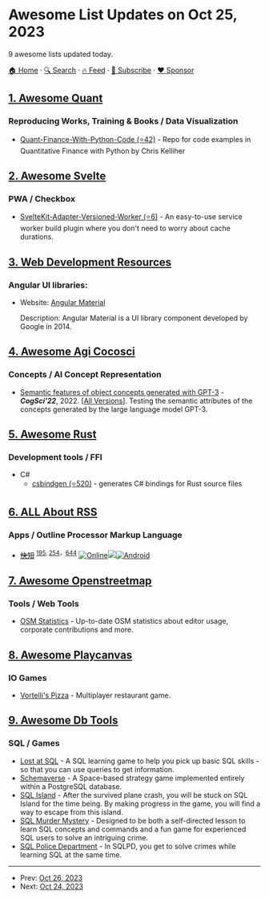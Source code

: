 # Awesome List Updates on Oct 25, 2023

9 awesome lists updated today.

[🏠 Home](/README.md) · [🔍 Search](https://www.trackawesomelist.com/search/) · [🔥 Feed](https://www.trackawesomelist.com/rss.xml) · [📮 Subscribe](https://trackawesomelist.us17.list-manage.com/subscribe?u=d2f0117aa829c83a63ec63c2f&id=36a103854c) · [❤️  Sponsor](https://github.com/sponsors/theowenyoung)



## [1. Awesome Quant](/content/wilsonfreitas/awesome-quant/README.md)

### Reproducing Works, Training & Books / Data Visualization

*   [Quant-Finance-With-Python-Code (⭐42)](https://github.com/lingyixu/Quant-Finance-With-Python-Code) - Repo for code examples in Quantitative Finance with Python by Chris Kelliher

## [2. Awesome Svelte](/content/TheComputerM/awesome-svelte/README.md)

### PWA / Checkbox

*   [SvelteKit-Adapter-Versioned-Worker (⭐6)](https://github.com/hedgehog125/SvelteKit-Adapter-Versioned-Worker) - An easy-to-use service worker build plugin where you don't need to worry about cache durations.

## [3. Web Development Resources](/content/markodenic/web-development-resources/README.md)

### Angular UI libraries:

- Website: [Angular Material](https://material.angular.io/)

  Description: Angular Material is a UI library component developed by Google in 2014.



## [4. Awesome Agi Cocosci](/content/YuzheSHI/awesome-agi-cocosci/README.md)

### Concepts / AI Concept Representation

*   [Semantic features of object concepts generated with GPT-3](https://escholarship.org/uc/item/44s454ng) - ***CogSci'22***, 2022. \[[All Versions](https://scholar.google.com/scholar?cluster=16958563995984242923\&hl=en\&as_sdt=0,5)]. Testing the semantic attributes of the concepts generated by the large language model GPT-3.

## [5. Awesome Rust](/content/rust-unofficial/awesome-rust/README.md)

### Development tools / FFI

*   C#
    *   [csbindgen (⭐520)](https://github.com/Cysharp/csbindgen) - generates C# bindings for Rust source files

## [6. ALL About RSS](/content/AboutRSS/ALL-about-RSS/README.md)

### Apps / Outline Processor Markup Language

*   [~~快知~~](http://kzfeed.com/) <sup>[195](https://t.me/s/aboutrss/195), [254](https://t.me/s/aboutrss/254)，[644](https://t.me/s/aboutrss/644)</sup> [![Online](https://github.com/AboutRSS/ALL-about-RSS/raw/master/media/icons8-web-design-16.png)](http://kzfeed.com/login)[![](https://github.com/AboutRSS/ALL-about-RSS/raw/master/media/icons8-iphone-16.png)](https://apps.apple.com/cn/app/%E5%BF%AB%E7%9F%A5-%E8%AE%A9%E4%BF%A1%E6%81%AF%E8%8E%B7%E5%8F%96%E6%9B%B4%E9%AB%98%E6%95%88/id1465578855)[![Android](https://github.com/AboutRSS/ALL-about-RSS/raw/master/media/android.png)](https://www.coolapk.com/apk/244476)

## [7. Awesome Openstreetmap](/content/osmlab/awesome-openstreetmap/README.md)

### Tools / Web Tools

*   [OSM Statistics](https://piebro.github.io/openstreetmap-statistics/) - Up-to-date OSM statistics about editor usage, corporate contributions and more.

## [8. Awesome Playcanvas](/content/playcanvas/awesome-playcanvas/README.md)

### IO Games

*   [Vortelli's Pizza](https://poki.com/en/g/vortellis-pizza-delivery) - Multiplayer restaurant game.

## [9. Awesome Db Tools](/content/mgramin/awesome-db-tools/README.md)

### SQL / Games

*   [Lost at SQL](https://lost-at-sql.therobinlord.com) - A SQL learning game to help you pick up basic SQL skills - so that you can use queries to get information.
*   [Schemaverse](https://datalemur.com/blog/games-to-learn-sql#schemaverse) - A Space-based strategy game implemented entirely within a PostgreSQL database.
*   [SQL Island](https://sql-island.informatik.uni-kl.de) - After the survived plane crash, you will be stuck on SQL Island for the time being. By making progress in the game, you will find a way to escape from this island.
*   [SQL Murder Mystery](https://mystery.knightlab.com) - Designed to be both a self-directed lesson to learn SQL concepts and commands and a fun game for experienced SQL users to solve an intriguing crime.
*   [SQL Police Department](https://sqlpd.com) - In SQLPD, you get to solve crimes while learning SQL at the same time.

---

- Prev: [Oct 26, 2023](/content/2023/10/26/README.md)
- Next: [Oct 24, 2023](/content/2023/10/24/README.md)